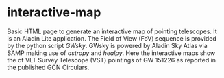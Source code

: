 # interactive-map
Basic HTML page to generate an interactive map of pointing telescopes.
It is an Aladin Lite application. The Field of View (FoV) sequence is provided by the python script *GWsky*.
GWsky is powered by Aladin Sky Atlas via SAMP making use of *astropy* and *healpy*.
Here the interactive maps show the of VLT Survey Telescope (VST) pointings of GW 151226 as reported
in the published GCN Circulars. 



